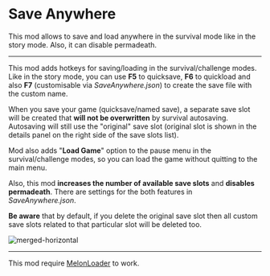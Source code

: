 ﻿# Save Anywhere

This mod allows to save and load anywhere in the survival mode like in the story mode. Also, it can disable permadeath.

---

This mod adds hotkeys for saving/loading in the survival/challenge modes. Like in the story mode, you can use **F5** to quicksave, **F6** to quickload and also **F7** (customisable via _SaveAnywhere.json_) to create the save file with the custom name.

When you save your game (quicksave/named save), a separate save slot will be created that **will not be overwritten** by survival autosaving. Autosaving
will still use the "original" save slot (original slot is shown in the details panel on the right side of the save slots list).

Mod also adds "**Load Game**" option to the pause menu in the survival/challenge modes, so you can load the game without quitting to the main menu.

Also, this mod **increases the number of available save slots** and **disables permadeath**. There are settings for the both features in _SaveAnywhere.json_.

**Be aware** that by default, if you delete the original save slot then all custom save slots related to that particular slot will be deleted too.

![merged-horizontal](https://user-images.githubusercontent.com/53096970/115116320-97c8c380-9fa1-11eb-8eb2-205f58c366fa.png)

---
This mod require [MelonLoader](https://github.com/LavaGang/MelonLoader/releases) to work.